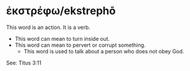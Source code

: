 # ἐκστρέφω/ekstrephō
This word is an action. It is a verb.


* This word can mean to turn inside out.
* This word can mean to pervert or corrupt something.
    * This word is used to talk about a person who does not obey God.

See: Titus 3:11
